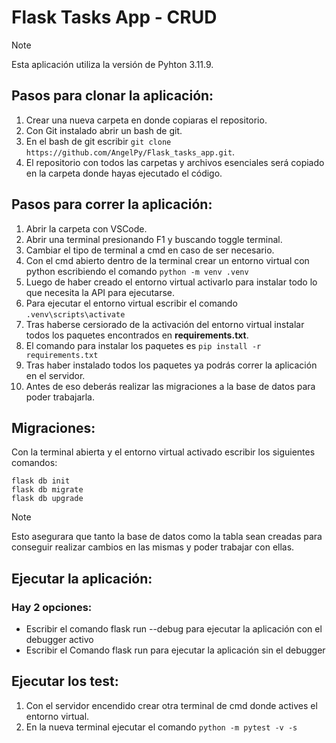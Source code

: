 # Flask Tasks App - **CRUD** 

> [!NOTE]
> Esta aplicación utiliza la versión de Pyhton 3.11.9.

## Pasos para clonar la aplicación:

1. Crear una nueva carpeta en donde copiaras el repositorio.
2. Con Git instalado abrir un bash de git.
3. En el bash de git escribir `git clone https://github.com/AngelPy/Flask_tasks_app.git`.
4. El repositorio con todos las carpetas y archivos esenciales será copiado en la carpeta donde hayas ejecutado el código.

## Pasos para correr la aplicación:

1. Abrir la carpeta con VSCode.
2. Abrir una terminal presionando F1 y buscando toggle terminal.
3. Cambiar el tipo de terminal a cmd en caso de ser necesario.
4. Con el cmd abierto dentro de la terminal crear un entorno virtual con python escribiendo el comando `python -m venv .venv`
5. Luego de haber creado el entorno virtual activarlo para instalar todo lo que necesita la API para ejecutarse.
6. Para ejecutar el entorno virtual escribir el comando `.venv\scripts\activate`
7. Tras haberse cersiorado de la activación del entorno virtual instalar todos los paquetes encontrados en **requirements.txt**.
8. El comando para instalar los paquetes es `pip install -r requirements.txt`
9. Tras haber instalado todos los paquetes ya podrás correr la aplicación en el servidor.
10. Antes de eso deberás realizar las migraciones a la base de datos para poder trabajarla.

## Migraciones:

Con la terminal abierta y el entorno virtual activado escribir los siguientes comandos:
```
flask db init
flask db migrate
flask db upgrade
```
> [!NOTE]
> Esto asegurara que tanto la base de datos como la tabla sean creadas para conseguir realizar cambios en las mismas y poder trabajar con ellas.

## Ejecutar la aplicación:

### Hay 2 opciones:
 - Escribir el comando flask run --debug para ejecutar la aplicación con el debugger activo
 - Escribir el Comando flask run para ejecutar la aplicación sin el debugger

## Ejecutar los test:

1. Con el servidor encendido crear otra terminal de cmd donde actives el entorno virtual.
2. En la nueva terminal ejecutar el comando `python -m pytest -v -s`

